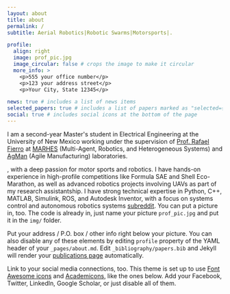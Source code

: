 ```yaml
---
layout: about
title: about
permalink: /
subtitle: Aerial Robotics|Robotic Swarms|Motorsports|.

profile:
  align: right
  image: prof_pic.jpg
  image_circular: false # crops the image to make it circular
  more_info: >
    <p>555 your office number</p>
    <p>123 your address street</p>
    <p>Your City, State 12345</p>

news: true # includes a list of news items
selected_papers: true # includes a list of papers marked as "selected={true}"
social: true # includes social icons at the bottom of the page
---
```


I am a second-year Master's student in Electrical Engineering at the University of New Mexico working under the supervision of [Prof. Rafael Fierro](https://scholar.google.com/citations?user=I7RhPnIAAAAJ&hl=en) at [MARHES](https://marhes.unm.edu) (Multi-Agent, Robotics, and Heterogeneous Systems) and [AgMan](https://agile-mfg.unm.edu) (Agile Manufacturing) laboratories.

, with a deep passion for motor sports and robotics. I have hands-on experience in high-profile competitions like Formula SAE and Shell Eco-Marathon, as well as advanced robotics projects involving UAVs as part of my research assistantship. I have strong technical expertise in Python, C++, MATLAB, Simulink, ROS, and Autodesk Inventor, with a focus on systems control and autonomous robotics systems
[subreddit](http://reddit.com). You can put a picture in, too. The code is already in, just name your picture `prof_pic.jpg` and put it in the `img/` folder.

Put your address / P.O. box / other info right below your picture. You can also disable any of these elements by editing `profile` property of the YAML header of your `_pages/about.md`. Edit `_bibliography/papers.bib` and Jekyll will render your [publications page](/al-folio/publications/) automatically.

Link to your social media connections, too. This theme is set up to use [Font Awesome icons](https://fontawesome.com/) and [Academicons](https://jpswalsh.github.io/academicons/), like the ones below. Add your Facebook, Twitter, LinkedIn, Google Scholar, or just disable all of them.
